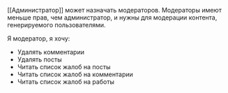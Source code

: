[[Администратор]] может назначать модераторов. Модераторы имеют меньше прав, чем администратор, и нужны для модерации контента, генерируемого пользователями.

Я модератор, я хочу:
- Удалять комментарии
- Удалять посты
- Читать список жалоб на посты
- Читать список жалоб на комментарии
- Читать список жалоб на работы
